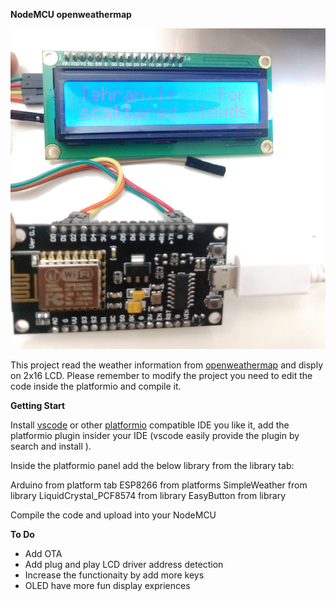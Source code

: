 **NodeMCU openweathermap** 

![live picture](./lib/IMG_20200728_211318780.jpg?raw=true "Live Image")

This project read the weather information from <a href="https://openweathermap.org/" target="_blank">openweathermap</a> and disply on 2x16 LCD.
Please remember to modify the project you need to edit the code inside the platformio and compile it.

**Getting Start**

Install [vscode](https://code.visualstudio.com/) or other [platformio](https://platformio.org/platformio-ide) compatible IDE you like it, add the platformio plugin insider your IDE (vscode easily provide the plugin by search and install ).

Inside the platformio panel add the below library from the library tab:

Arduino from platform tab
ESP8266 from platforms
SimpleWeather from library
LiquidCrystal_PCF8574 from library
EasyButton from library

Compile the code and upload into your NodeMCU

**To Do**
* Add OTA
* Add plug and play LCD driver address detection
* Increase the functionaity by add more keys 
* OLED have more fun display expriences



